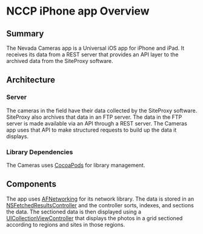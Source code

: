 # NCCP iPhone app Overview

## Summary
The Nevada Cameras app is a Universal iOS app for iPhone and iPad. It receives its data from a REST server that provides an API layer to the archived data from the SiteProxy software.

## Architecture

### Server
The cameras in the field have their data collected by the SiteProxy software. SiteProxy also archives that data in an FTP server. The data in the FTP server is made available via an API through a REST server. The Cameras app uses that API to make structured requests to build up the data it displays.

### Library Dependencies

The Cameras uses [CocoaPods][cocoapods] for library management.


## Components

The app uses [AFNetworking][afnetworking] for its network library. The data is stored in an [NSFetchedResultsController][nsfetchedresultscontroller] and the controller sorts, indexes, and sections the data. The sectioned data is then displayed using a [UICollectionViewController][uicollectionviewcontroller] that displays the photos in a grid sectioned according to regions and sites in those regions.



[cocoapods]: http://cocoapods.org
[afnetworking]: http://cocoadocs.org/docsets/AFNetworking
[nsfetchedresultscontroller]: https://developer.apple.com/library/ios/documentation/CoreData/Reference/NSFetchedResultsController_Class/Reference/Reference.html
[uicollectionviewcontroller]: https://developer.apple.com/library/ios/documentation/uikit/reference/UICollectionView_class/Reference/Reference.html



